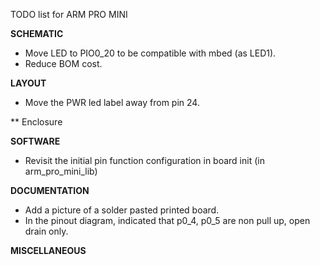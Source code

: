 TODO list for ARM PRO MINI

**SCHEMATIC**
* Move LED to PIO0_20 to be compatible with mbed (as LED1).
* Reduce BOM cost.

**LAYOUT**
* Move the PWR led label away from pin 24.

** Enclosure

**SOFTWARE**
* Revisit the initial pin function configuration in board init (in arm_pro_mini_lib)


**DOCUMENTATION**
* Add a picture of a solder pasted printed board.
* In the pinout diagram, indicated that p0_4, p0_5 are non pull up, open drain only.

**MISCELLANEOUS**




